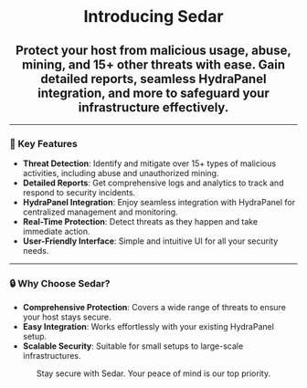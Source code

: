<p align="center">
  <img src="
  ">
</p>

<h1 align="center">Introducing Sedar</h1>

<h2 align="center">
  Protect your host from malicious usage, abuse, mining, and 15+ other threats with ease.  
  Gain detailed reports, seamless HydraPanel integration, and more to safeguard your infrastructure effectively.  
</h2>

---

### 🚀 Key Features
- **Threat Detection**: Identify and mitigate over 15+ types of malicious activities, including abuse and unauthorized mining.  
- **Detailed Reports**: Get comprehensive logs and analytics to track and respond to security incidents.  
- **HydraPanel Integration**: Enjoy seamless integration with HydraPanel for centralized management and monitoring.  
- **Real-Time Protection**: Detect threats as they happen and take immediate action.  
- **User-Friendly Interface**: Simple and intuitive UI for all your security needs.  

---

### 🔒 Why Choose Sedar?
- **Comprehensive Protection**: Covers a wide range of threats to ensure your host stays secure.  
- **Easy Integration**: Works effortlessly with your existing HydraPanel setup.  
- **Scalable Security**: Suitable for small setups to large-scale infrastructures.  

<p align="center">
  Stay secure with Sedar. Your peace of mind is our top priority.  
</p>
